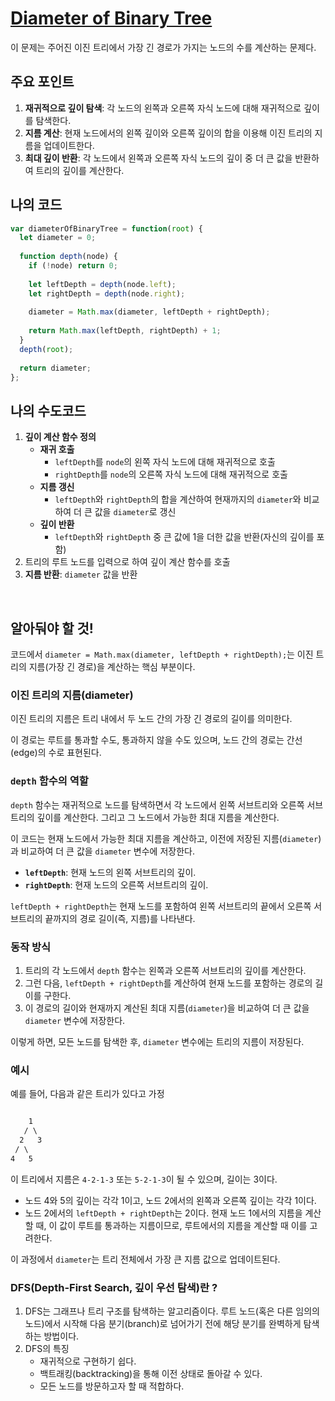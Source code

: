 # [Diameter of Binary Tree](https://leetcode.com/problems/diameter-of-binary-tree/)

이 문제는 주어진 이진 트리에서 가장 긴 경로가 가지는 노드의 수를 계산하는 문제다.

## 주요 포인트

1. **재귀적으로 깊이 탐색**: 각 노드의 왼쪽과 오른쪽 자식 노드에 대해 재귀적으로 깊이를 탐색한다.
2. **지름 계산**: 현재 노드에서의 왼쪽 깊이와 오른쪽 깊이의 합을 이용해 이진 트리의 지름을 업데이트한다.
3. **최대 깊이 반환**: 각 노드에서 왼쪽과 오른쪽 자식 노드의 깊이 중 더 큰 값을 반환하여 트리의 깊이를 계산한다.

## 나의 코드

```jsx
var diameterOfBinaryTree = function(root) {
  let diameter = 0;
  
  function depth(node) {
    if (!node) return 0;
    
    let leftDepth = depth(node.left);
    let rightDepth = depth(node.right);
    
    diameter = Math.max(diameter, leftDepth + rightDepth);
    
    return Math.max(leftDepth, rightDepth) + 1;
  }
  depth(root);
  
  return diameter;
};

```

## 나의 수도코드

1. **깊이 계산 함수 정의**
    - **재귀 호출**
        - `leftDepth`를 `node`의 왼쪽 자식 노드에 대해 재귀적으로 호출
        - `rightDepth`를 `node`의 오른쪽 자식 노드에 대해 재귀적으로 호출
    - **지름 갱신**
        - `leftDepth`와 `rightDepth`의 합을 계산하여 현재까지의 `diameter`와 비교하여 더 큰 값을 `diameter`로 갱신
    - **깊이 반환**
        - `leftDepth`와 `rightDepth` 중 큰 값에 1을 더한 값을 반환(자신의 깊이를 포함)
2. 트리의 루트 노드를 입력으로 하여 깊이 계산 함수를 호출
3. **지름 반환**: `diameter` 값을 반환
<br>

## 알아둬야 할 것!

코드에서 `diameter = Math.max(diameter, leftDepth + rightDepth);`는 이진 트리의 지름(가장 긴 경로)을 계산하는 핵심 부분이다. 

### 이진 트리의 지름(diameter)

이진 트리의 지름은 트리 내에서 두 노드 간의 가장 긴 경로의 길이를 의미한다.

이 경로는 루트를 통과할 수도, 통과하지 않을 수도 있으며, 노드 간의 경로는 간선(edge)의 수로 표현된다.

### `depth` 함수의 역할

`depth` 함수는 재귀적으로 노드를 탐색하면서 각 노드에서 왼쪽 서브트리와 오른쪽 서브트리의 깊이를 계산한다. 그리고 그 노드에서 가능한 최대 지름을 계산한다.

이 코드는 현재 노드에서 가능한 최대 지름을 계산하고, 이전에 저장된 지름(`diameter`)과 비교하여 더 큰 값을 `diameter` 변수에 저장한다.

- **`leftDepth`**: 현재 노드의 왼쪽 서브트리의 깊이.
- **`rightDepth`**: 현재 노드의 오른쪽 서브트리의 깊이.

`leftDepth + rightDepth`는 현재 노드를 포함하여 왼쪽 서브트리의 끝에서 오른쪽 서브트리의 끝까지의 경로 길이(즉, 지름)를 나타낸다.

### 동작 방식

1. 트리의 각 노드에서 `depth` 함수는 왼쪽과 오른쪽 서브트리의 깊이를 계산한다.
2. 그런 다음, `leftDepth + rightDepth`를 계산하여 현재 노드를 포함하는 경로의 길이를 구한다.
3. 이 경로의 길이와 현재까지 계산된 최대 지름(`diameter`)을 비교하여 더 큰 값을 `diameter` 변수에 저장한다.

이렇게 하면, 모든 노드를 탐색한 후, `diameter` 변수에는 트리의 지름이 저장된다.

### 예시

예를 들어, 다음과 같은 트리가 있다고 가정

```markdown

    1
   / \
  2   3
 / \
4   5
```

이 트리에서 지름은 `4-2-1-3` 또는 `5-2-1-3`이 될 수 있으며, 길이는 3이다.

- 노드 4와 5의 깊이는 각각 1이고, 노드 2에서의 왼쪽과 오른쪽 깊이는 각각 1이다.
- 노드 2에서의 `leftDepth + rightDepth`는 2이다. 현재 노드 1에서의 지름을 계산할 때, 이 값이 루트를 통과하는 지름이므로, 루트에서의 지름을 계산할 때 이를 고려한다.

이 과정에서 `diameter`는 트리 전체에서 가장 큰 지름 값으로 업데이트된다.
<br>

### DFS(Depth-First Search, 깊이 우선 탐색)란 ?

1. DFS는 그래프나 트리 구조를 탐색하는 알고리즘이다.
루트 노드(혹은 다른 임의의 노드)에서 시작해 다음 분기(branch)로 넘어가기 전에 해당 분기를 완벽하게 탐색하는 방법이다.
2. DFS의 특징
    - 재귀적으로 구현하기 쉽다.
    - 백트래킹(backtracking)을 통해 이전 상태로 돌아갈 수 있다.
    - 모든 노드를 방문하고자 할 때 적합하다.
